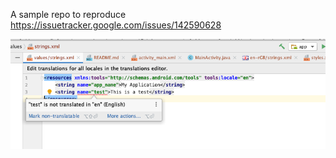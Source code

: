 A sample repo to reproduce https://issuetracker.google.com/issues/142590628

![screenshot](screenshot.png)

 